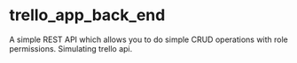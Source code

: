 # trello_app_back_end
 A simple REST API which allows you to do simple CRUD operations with role permissions. Simulating trello api.
